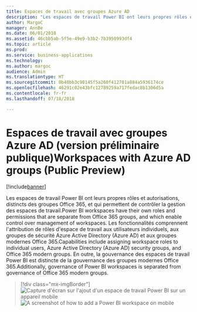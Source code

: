```yaml
---
title: Espaces de travail avec groupes Azure AD
description: "Les espaces de travail Power BI ont leurs propres rôles et autorisations, distincts des groupes Office 365, et qui permettent de contrôler la gestion des espaces de travail."
author: MargoC
manager: AnnBe
ms.date: 06/01/2018
ms.assetid: 46cbb5ab-5f5e-49e9-b3b2-7b3950993df4
ms.topic: article
ms.prod: 
ms.service: business-applications
ms.technology: 
ms.author: margoc
audience: Admin
ms.translationtype: HT
ms.sourcegitcommit: 0b40bb3c98145f5a260f412701a884a5936174ce
ms.openlocfilehash: 46291c02e43bfc12789259a717fedac8b1306d5a
ms.contentlocale: fr-fr
ms.lasthandoff: 07/18/2018

---
```

# <a name="workspaces-with-azure-ad-groups-public-preview"></a><span data-ttu-id="a1e57-103">Espaces de travail avec groupes Azure AD (version préliminaire publique)</span><span class="sxs-lookup"><span data-stu-id="a1e57-103">Workspaces with Azure AD groups (Public Preview)</span></span>

[!include[banner](../../../includes/banner.md)]

<span data-ttu-id="a1e57-104">Les espaces de travail Power BI ont leurs propres rôles et autorisations, distincts des groupes Office 365, et qui permettent de contrôler la gestion des espaces de travail.</span><span class="sxs-lookup"><span data-stu-id="a1e57-104">Power BI workspaces have their own roles and permissions that are separate from Office 365 groups, and which enable control over management of workspaces.</span></span>
<span data-ttu-id="a1e57-105">Les fonctionnalités comprennent l'attribution de rôles d'espace de travail aux utilisateurs individuels, aux groupes de sécurité Azure Active Directory (Azure AD) et aux groupes modernes Office 365.</span><span class="sxs-lookup"><span data-stu-id="a1e57-105">Capabilities include assigning workspace roles to individual users, Azure Active Directory (Azure AD) security groups, and Office 365 modern groups.</span></span> <span data-ttu-id="a1e57-106">En outre, la gouvernance des espaces de travail Power BI est distincte de la gouvernance des groupes modernes Office 365.</span><span class="sxs-lookup"><span data-stu-id="a1e57-106">Additionally, governance of Power BI workspaces is separated from governance of Office 365 modern groups.</span></span>

> [!div class="mx-imgBorder"] 
> <span data-ttu-id="a1e57-107">![Capture d'écran sur l'ajout d'un espace de travail Power BI sur un appareil mobile](media/workspaces-azure-ad-groups-1.png "Capture d'écran sur l'ajout d'un espace de travail Power BI sur un appareil mobile")</span><span class="sxs-lookup"><span data-stu-id="a1e57-107">![A screenshot of how to add a Power BI workspace on mobile](media/workspaces-azure-ad-groups-1.png "A screenshot of how to add a Power BI workspace on mobile")</span></span>

